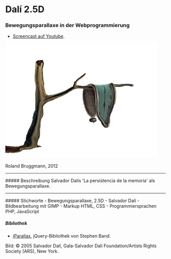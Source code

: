 # Dal&iacute; 2.5D
### Bewegungsparallaxe in der Webprogrammierung

- <a target="_blank" href="https://youtu.be/Vm-TyU2OPn4">Screencast auf Youtube</a>.

![Persistencia tree](images/persistencia_baum.png "Persistencia tree")

Roland Bruggmann, 2012
<hr>
##### Beschreibung
Salvador Dal&iacute;s 'La persistencia de la memoria' als Bewegungsparallaxe.
<hr>
##### Stichworte
- Bewegungsparallaxe, 2.5D
- Salvador Dal&iacute;
- Bildbearbeitung mit GIMP
- Markup HTML, CSS
- Programmiersprachen PHP, JavaScript

##### Bibliothek
- <a target="_blank" href="https://github.com/stephband/jparallax">jParallax</a>, jQuery-Bibliothek von Stephen Band.

Bild: © 2005 Salvador Dalí, Gala-Salvador Dalí Foundation/Artists Rights Society (ARS), New York.
